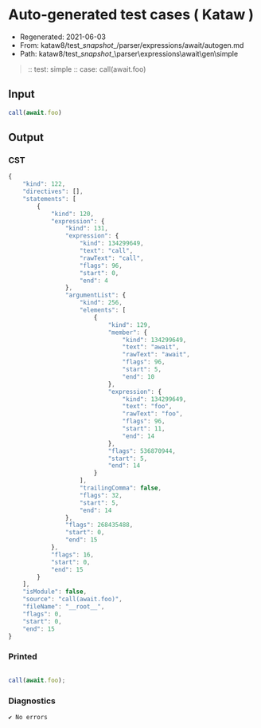 # Auto-generated test cases ( Kataw )
- Regenerated: 2021-06-03
- From: kataw8/test\__snapshot__/parser/expressions/await/autogen.md
- Path: kataw8/test\__snapshot__\parser\expressions\await\gen\simple
> :: test: simple
> :: case: call(await.foo)
## Input

`````js
call(await.foo)
`````
## Output

### CST

```javascript
{
    "kind": 122,
    "directives": [],
    "statements": [
        {
            "kind": 120,
            "expression": {
                "kind": 131,
                "expression": {
                    "kind": 134299649,
                    "text": "call",
                    "rawText": "call",
                    "flags": 96,
                    "start": 0,
                    "end": 4
                },
                "argumentList": {
                    "kind": 256,
                    "elements": [
                        {
                            "kind": 129,
                            "member": {
                                "kind": 134299649,
                                "text": "await",
                                "rawText": "await",
                                "flags": 96,
                                "start": 5,
                                "end": 10
                            },
                            "expression": {
                                "kind": 134299649,
                                "text": "foo",
                                "rawText": "foo",
                                "flags": 96,
                                "start": 11,
                                "end": 14
                            },
                            "flags": 536870944,
                            "start": 5,
                            "end": 14
                        }
                    ],
                    "trailingComma": false,
                    "flags": 32,
                    "start": 5,
                    "end": 14
                },
                "flags": 268435488,
                "start": 0,
                "end": 15
            },
            "flags": 16,
            "start": 0,
            "end": 15
        }
    ],
    "isModule": false,
    "source": "call(await.foo)",
    "fileName": "__root__",
    "flags": 0,
    "start": 0,
    "end": 15
}
```

### Printed

```javascript

call(await.foo);
```

### Diagnostics

```javascript
✔ No errors
```


